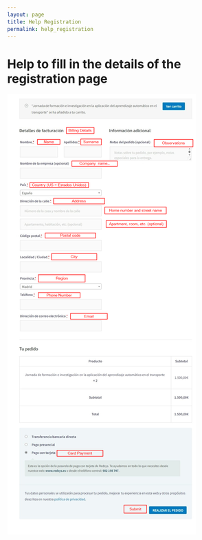 ```yaml
---
layout: page
title: Help Registration
permalink: help_registration
---
```


# Help to fill in the details of the registration page

![Help to fill in the details of the registration](_data/helpCheckoutPage.png)